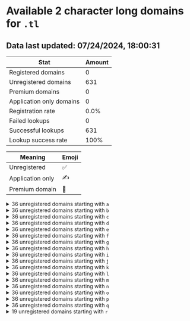 # Available 2 character long domains for `.tl`

## Data last updated: 07/24/2024, 18:00:31

|Stat|Amount|
|--|--|
|Registered domains|0|
|Unregistered domains|631|
|Premium domains|0|
|Application only domains|0|
|Registration rate|0.0%|
|Failed lookups|0|
|Successful lookups|631|
|Lookup success rate|100%|


|Meaning|Emoji|
|--|--|
|Unregistered|:white_check_mark:|
|Application only|:writing_hand:|
|Premium domain|:gem:|

<details>
<summary>36 unregistered domains starting with <bold><code>a</code></bold></summary>

|Type|Domain|
|--|--|
|:white_check_mark:|`a0.tl`|
|:white_check_mark:|`a1.tl`|
|:white_check_mark:|`a2.tl`|
|:white_check_mark:|`a3.tl`|
|:white_check_mark:|`a4.tl`|
|:white_check_mark:|`a5.tl`|
|:white_check_mark:|`a6.tl`|
|:white_check_mark:|`a7.tl`|
|:white_check_mark:|`a8.tl`|
|:white_check_mark:|`a9.tl`|
|:white_check_mark:|`aa.tl`|
|:white_check_mark:|`ab.tl`|
|:white_check_mark:|`ac.tl`|
|:white_check_mark:|`ad.tl`|
|:white_check_mark:|`ae.tl`|
|:white_check_mark:|`af.tl`|
|:white_check_mark:|`ag.tl`|
|:white_check_mark:|`ah.tl`|
|:white_check_mark:|`ai.tl`|
|:white_check_mark:|`aj.tl`|
|:white_check_mark:|`ak.tl`|
|:white_check_mark:|`al.tl`|
|:white_check_mark:|`am.tl`|
|:white_check_mark:|`an.tl`|
|:white_check_mark:|`ao.tl`|
|:white_check_mark:|`ap.tl`|
|:white_check_mark:|`aq.tl`|
|:white_check_mark:|`ar.tl`|
|:white_check_mark:|`as.tl`|
|:white_check_mark:|`at.tl`|
|:white_check_mark:|`au.tl`|
|:white_check_mark:|`av.tl`|
|:white_check_mark:|`aw.tl`|
|:white_check_mark:|`ax.tl`|
|:white_check_mark:|`ay.tl`|
|:white_check_mark:|`az.tl`|
</details>
<details>
<summary>36 unregistered domains starting with <bold><code>b</code></bold></summary>

|Type|Domain|
|--|--|
|:white_check_mark:|`b0.tl`|
|:white_check_mark:|`b1.tl`|
|:white_check_mark:|`b2.tl`|
|:white_check_mark:|`b3.tl`|
|:white_check_mark:|`b4.tl`|
|:white_check_mark:|`b5.tl`|
|:white_check_mark:|`b6.tl`|
|:white_check_mark:|`b7.tl`|
|:white_check_mark:|`b8.tl`|
|:white_check_mark:|`b9.tl`|
|:white_check_mark:|`ba.tl`|
|:white_check_mark:|`bb.tl`|
|:white_check_mark:|`bc.tl`|
|:white_check_mark:|`bd.tl`|
|:white_check_mark:|`be.tl`|
|:white_check_mark:|`bf.tl`|
|:white_check_mark:|`bg.tl`|
|:white_check_mark:|`bh.tl`|
|:white_check_mark:|`bi.tl`|
|:white_check_mark:|`bj.tl`|
|:white_check_mark:|`bk.tl`|
|:white_check_mark:|`bl.tl`|
|:white_check_mark:|`bm.tl`|
|:white_check_mark:|`bn.tl`|
|:white_check_mark:|`bo.tl`|
|:white_check_mark:|`bp.tl`|
|:white_check_mark:|`bq.tl`|
|:white_check_mark:|`br.tl`|
|:white_check_mark:|`bs.tl`|
|:white_check_mark:|`bt.tl`|
|:white_check_mark:|`bu.tl`|
|:white_check_mark:|`bv.tl`|
|:white_check_mark:|`bw.tl`|
|:white_check_mark:|`bx.tl`|
|:white_check_mark:|`by.tl`|
|:white_check_mark:|`bz.tl`|
</details>
<details>
<summary>36 unregistered domains starting with <bold><code>c</code></bold></summary>

|Type|Domain|
|--|--|
|:white_check_mark:|`c0.tl`|
|:white_check_mark:|`c1.tl`|
|:white_check_mark:|`c2.tl`|
|:white_check_mark:|`c3.tl`|
|:white_check_mark:|`c4.tl`|
|:white_check_mark:|`c5.tl`|
|:white_check_mark:|`c6.tl`|
|:white_check_mark:|`c7.tl`|
|:white_check_mark:|`c8.tl`|
|:white_check_mark:|`c9.tl`|
|:white_check_mark:|`ca.tl`|
|:white_check_mark:|`cb.tl`|
|:white_check_mark:|`cc.tl`|
|:white_check_mark:|`cd.tl`|
|:white_check_mark:|`ce.tl`|
|:white_check_mark:|`cf.tl`|
|:white_check_mark:|`cg.tl`|
|:white_check_mark:|`ch.tl`|
|:white_check_mark:|`ci.tl`|
|:white_check_mark:|`cj.tl`|
|:white_check_mark:|`ck.tl`|
|:white_check_mark:|`cl.tl`|
|:white_check_mark:|`cm.tl`|
|:white_check_mark:|`cn.tl`|
|:white_check_mark:|`co.tl`|
|:white_check_mark:|`cp.tl`|
|:white_check_mark:|`cq.tl`|
|:white_check_mark:|`cr.tl`|
|:white_check_mark:|`cs.tl`|
|:white_check_mark:|`ct.tl`|
|:white_check_mark:|`cu.tl`|
|:white_check_mark:|`cv.tl`|
|:white_check_mark:|`cw.tl`|
|:white_check_mark:|`cx.tl`|
|:white_check_mark:|`cy.tl`|
|:white_check_mark:|`cz.tl`|
</details>
<details>
<summary>36 unregistered domains starting with <bold><code>d</code></bold></summary>

|Type|Domain|
|--|--|
|:white_check_mark:|`d0.tl`|
|:white_check_mark:|`d1.tl`|
|:white_check_mark:|`d2.tl`|
|:white_check_mark:|`d3.tl`|
|:white_check_mark:|`d4.tl`|
|:white_check_mark:|`d5.tl`|
|:white_check_mark:|`d6.tl`|
|:white_check_mark:|`d7.tl`|
|:white_check_mark:|`d8.tl`|
|:white_check_mark:|`d9.tl`|
|:white_check_mark:|`da.tl`|
|:white_check_mark:|`db.tl`|
|:white_check_mark:|`dc.tl`|
|:white_check_mark:|`dd.tl`|
|:white_check_mark:|`de.tl`|
|:white_check_mark:|`df.tl`|
|:white_check_mark:|`dg.tl`|
|:white_check_mark:|`dh.tl`|
|:white_check_mark:|`di.tl`|
|:white_check_mark:|`dj.tl`|
|:white_check_mark:|`dk.tl`|
|:white_check_mark:|`dl.tl`|
|:white_check_mark:|`dm.tl`|
|:white_check_mark:|`dn.tl`|
|:white_check_mark:|`do.tl`|
|:white_check_mark:|`dp.tl`|
|:white_check_mark:|`dq.tl`|
|:white_check_mark:|`dr.tl`|
|:white_check_mark:|`ds.tl`|
|:white_check_mark:|`dt.tl`|
|:white_check_mark:|`du.tl`|
|:white_check_mark:|`dv.tl`|
|:white_check_mark:|`dw.tl`|
|:white_check_mark:|`dx.tl`|
|:white_check_mark:|`dy.tl`|
|:white_check_mark:|`dz.tl`|
</details>
<details>
<summary>36 unregistered domains starting with <bold><code>e</code></bold></summary>

|Type|Domain|
|--|--|
|:white_check_mark:|`e0.tl`|
|:white_check_mark:|`e1.tl`|
|:white_check_mark:|`e2.tl`|
|:white_check_mark:|`e3.tl`|
|:white_check_mark:|`e4.tl`|
|:white_check_mark:|`e5.tl`|
|:white_check_mark:|`e6.tl`|
|:white_check_mark:|`e7.tl`|
|:white_check_mark:|`e8.tl`|
|:white_check_mark:|`e9.tl`|
|:white_check_mark:|`ea.tl`|
|:white_check_mark:|`eb.tl`|
|:white_check_mark:|`ec.tl`|
|:white_check_mark:|`ed.tl`|
|:white_check_mark:|`ee.tl`|
|:white_check_mark:|`ef.tl`|
|:white_check_mark:|`eg.tl`|
|:white_check_mark:|`eh.tl`|
|:white_check_mark:|`ei.tl`|
|:white_check_mark:|`ej.tl`|
|:white_check_mark:|`ek.tl`|
|:white_check_mark:|`el.tl`|
|:white_check_mark:|`em.tl`|
|:white_check_mark:|`en.tl`|
|:white_check_mark:|`eo.tl`|
|:white_check_mark:|`ep.tl`|
|:white_check_mark:|`eq.tl`|
|:white_check_mark:|`er.tl`|
|:white_check_mark:|`es.tl`|
|:white_check_mark:|`et.tl`|
|:white_check_mark:|`eu.tl`|
|:white_check_mark:|`ev.tl`|
|:white_check_mark:|`ew.tl`|
|:white_check_mark:|`ex.tl`|
|:white_check_mark:|`ey.tl`|
|:white_check_mark:|`ez.tl`|
</details>
<details>
<summary>36 unregistered domains starting with <bold><code>f</code></bold></summary>

|Type|Domain|
|--|--|
|:white_check_mark:|`f0.tl`|
|:white_check_mark:|`f1.tl`|
|:white_check_mark:|`f2.tl`|
|:white_check_mark:|`f3.tl`|
|:white_check_mark:|`f4.tl`|
|:white_check_mark:|`f5.tl`|
|:white_check_mark:|`f6.tl`|
|:white_check_mark:|`f7.tl`|
|:white_check_mark:|`f8.tl`|
|:white_check_mark:|`f9.tl`|
|:white_check_mark:|`fa.tl`|
|:white_check_mark:|`fb.tl`|
|:white_check_mark:|`fc.tl`|
|:white_check_mark:|`fd.tl`|
|:white_check_mark:|`fe.tl`|
|:white_check_mark:|`ff.tl`|
|:white_check_mark:|`fg.tl`|
|:white_check_mark:|`fh.tl`|
|:white_check_mark:|`fi.tl`|
|:white_check_mark:|`fj.tl`|
|:white_check_mark:|`fk.tl`|
|:white_check_mark:|`fl.tl`|
|:white_check_mark:|`fm.tl`|
|:white_check_mark:|`fn.tl`|
|:white_check_mark:|`fo.tl`|
|:white_check_mark:|`fp.tl`|
|:white_check_mark:|`fq.tl`|
|:white_check_mark:|`fr.tl`|
|:white_check_mark:|`fs.tl`|
|:white_check_mark:|`ft.tl`|
|:white_check_mark:|`fu.tl`|
|:white_check_mark:|`fv.tl`|
|:white_check_mark:|`fw.tl`|
|:white_check_mark:|`fx.tl`|
|:white_check_mark:|`fy.tl`|
|:white_check_mark:|`fz.tl`|
</details>
<details>
<summary>36 unregistered domains starting with <bold><code>g</code></bold></summary>

|Type|Domain|
|--|--|
|:white_check_mark:|`g0.tl`|
|:white_check_mark:|`g1.tl`|
|:white_check_mark:|`g2.tl`|
|:white_check_mark:|`g3.tl`|
|:white_check_mark:|`g4.tl`|
|:white_check_mark:|`g5.tl`|
|:white_check_mark:|`g6.tl`|
|:white_check_mark:|`g7.tl`|
|:white_check_mark:|`g8.tl`|
|:white_check_mark:|`g9.tl`|
|:white_check_mark:|`ga.tl`|
|:white_check_mark:|`gb.tl`|
|:white_check_mark:|`gc.tl`|
|:white_check_mark:|`gd.tl`|
|:white_check_mark:|`ge.tl`|
|:white_check_mark:|`gf.tl`|
|:white_check_mark:|`gg.tl`|
|:white_check_mark:|`gh.tl`|
|:white_check_mark:|`gi.tl`|
|:white_check_mark:|`gj.tl`|
|:white_check_mark:|`gk.tl`|
|:white_check_mark:|`gl.tl`|
|:white_check_mark:|`gm.tl`|
|:white_check_mark:|`gn.tl`|
|:white_check_mark:|`go.tl`|
|:white_check_mark:|`gp.tl`|
|:white_check_mark:|`gq.tl`|
|:white_check_mark:|`gr.tl`|
|:white_check_mark:|`gs.tl`|
|:white_check_mark:|`gt.tl`|
|:white_check_mark:|`gu.tl`|
|:white_check_mark:|`gv.tl`|
|:white_check_mark:|`gw.tl`|
|:white_check_mark:|`gx.tl`|
|:white_check_mark:|`gy.tl`|
|:white_check_mark:|`gz.tl`|
</details>
<details>
<summary>36 unregistered domains starting with <bold><code>h</code></bold></summary>

|Type|Domain|
|--|--|
|:white_check_mark:|`h0.tl`|
|:white_check_mark:|`h1.tl`|
|:white_check_mark:|`h2.tl`|
|:white_check_mark:|`h3.tl`|
|:white_check_mark:|`h4.tl`|
|:white_check_mark:|`h5.tl`|
|:white_check_mark:|`h6.tl`|
|:white_check_mark:|`h7.tl`|
|:white_check_mark:|`h8.tl`|
|:white_check_mark:|`h9.tl`|
|:white_check_mark:|`ha.tl`|
|:white_check_mark:|`hb.tl`|
|:white_check_mark:|`hc.tl`|
|:white_check_mark:|`hd.tl`|
|:white_check_mark:|`he.tl`|
|:white_check_mark:|`hf.tl`|
|:white_check_mark:|`hg.tl`|
|:white_check_mark:|`hh.tl`|
|:white_check_mark:|`hi.tl`|
|:white_check_mark:|`hj.tl`|
|:white_check_mark:|`hk.tl`|
|:white_check_mark:|`hl.tl`|
|:white_check_mark:|`hm.tl`|
|:white_check_mark:|`hn.tl`|
|:white_check_mark:|`ho.tl`|
|:white_check_mark:|`hp.tl`|
|:white_check_mark:|`hq.tl`|
|:white_check_mark:|`hr.tl`|
|:white_check_mark:|`hs.tl`|
|:white_check_mark:|`ht.tl`|
|:white_check_mark:|`hu.tl`|
|:white_check_mark:|`hv.tl`|
|:white_check_mark:|`hw.tl`|
|:white_check_mark:|`hx.tl`|
|:white_check_mark:|`hy.tl`|
|:white_check_mark:|`hz.tl`|
</details>
<details>
<summary>36 unregistered domains starting with <bold><code>i</code></bold></summary>

|Type|Domain|
|--|--|
|:white_check_mark:|`i0.tl`|
|:white_check_mark:|`i1.tl`|
|:white_check_mark:|`i2.tl`|
|:white_check_mark:|`i3.tl`|
|:white_check_mark:|`i4.tl`|
|:white_check_mark:|`i5.tl`|
|:white_check_mark:|`i6.tl`|
|:white_check_mark:|`i7.tl`|
|:white_check_mark:|`i8.tl`|
|:white_check_mark:|`i9.tl`|
|:white_check_mark:|`ia.tl`|
|:white_check_mark:|`ib.tl`|
|:white_check_mark:|`ic.tl`|
|:white_check_mark:|`id.tl`|
|:white_check_mark:|`ie.tl`|
|:white_check_mark:|`if.tl`|
|:white_check_mark:|`ig.tl`|
|:white_check_mark:|`ih.tl`|
|:white_check_mark:|`ii.tl`|
|:white_check_mark:|`ij.tl`|
|:white_check_mark:|`ik.tl`|
|:white_check_mark:|`il.tl`|
|:white_check_mark:|`im.tl`|
|:white_check_mark:|`in.tl`|
|:white_check_mark:|`io.tl`|
|:white_check_mark:|`ip.tl`|
|:white_check_mark:|`iq.tl`|
|:white_check_mark:|`ir.tl`|
|:white_check_mark:|`is.tl`|
|:white_check_mark:|`it.tl`|
|:white_check_mark:|`iu.tl`|
|:white_check_mark:|`iv.tl`|
|:white_check_mark:|`iw.tl`|
|:white_check_mark:|`ix.tl`|
|:white_check_mark:|`iy.tl`|
|:white_check_mark:|`iz.tl`|
</details>
<details>
<summary>36 unregistered domains starting with <bold><code>j</code></bold></summary>

|Type|Domain|
|--|--|
|:white_check_mark:|`j0.tl`|
|:white_check_mark:|`j1.tl`|
|:white_check_mark:|`j2.tl`|
|:white_check_mark:|`j3.tl`|
|:white_check_mark:|`j4.tl`|
|:white_check_mark:|`j5.tl`|
|:white_check_mark:|`j6.tl`|
|:white_check_mark:|`j7.tl`|
|:white_check_mark:|`j8.tl`|
|:white_check_mark:|`j9.tl`|
|:white_check_mark:|`ja.tl`|
|:white_check_mark:|`jb.tl`|
|:white_check_mark:|`jc.tl`|
|:white_check_mark:|`jd.tl`|
|:white_check_mark:|`je.tl`|
|:white_check_mark:|`jf.tl`|
|:white_check_mark:|`jg.tl`|
|:white_check_mark:|`jh.tl`|
|:white_check_mark:|`ji.tl`|
|:white_check_mark:|`jj.tl`|
|:white_check_mark:|`jk.tl`|
|:white_check_mark:|`jl.tl`|
|:white_check_mark:|`jm.tl`|
|:white_check_mark:|`jn.tl`|
|:white_check_mark:|`jo.tl`|
|:white_check_mark:|`jp.tl`|
|:white_check_mark:|`jq.tl`|
|:white_check_mark:|`jr.tl`|
|:white_check_mark:|`js.tl`|
|:white_check_mark:|`jt.tl`|
|:white_check_mark:|`ju.tl`|
|:white_check_mark:|`jv.tl`|
|:white_check_mark:|`jw.tl`|
|:white_check_mark:|`jx.tl`|
|:white_check_mark:|`jy.tl`|
|:white_check_mark:|`jz.tl`|
</details>
<details>
<summary>36 unregistered domains starting with <bold><code>k</code></bold></summary>

|Type|Domain|
|--|--|
|:white_check_mark:|`k0.tl`|
|:white_check_mark:|`k1.tl`|
|:white_check_mark:|`k2.tl`|
|:white_check_mark:|`k3.tl`|
|:white_check_mark:|`k4.tl`|
|:white_check_mark:|`k5.tl`|
|:white_check_mark:|`k6.tl`|
|:white_check_mark:|`k7.tl`|
|:white_check_mark:|`k8.tl`|
|:white_check_mark:|`k9.tl`|
|:white_check_mark:|`ka.tl`|
|:white_check_mark:|`kb.tl`|
|:white_check_mark:|`kc.tl`|
|:white_check_mark:|`kd.tl`|
|:white_check_mark:|`ke.tl`|
|:white_check_mark:|`kf.tl`|
|:white_check_mark:|`kg.tl`|
|:white_check_mark:|`kh.tl`|
|:white_check_mark:|`ki.tl`|
|:white_check_mark:|`kj.tl`|
|:white_check_mark:|`kk.tl`|
|:white_check_mark:|`kl.tl`|
|:white_check_mark:|`km.tl`|
|:white_check_mark:|`kn.tl`|
|:white_check_mark:|`ko.tl`|
|:white_check_mark:|`kp.tl`|
|:white_check_mark:|`kq.tl`|
|:white_check_mark:|`kr.tl`|
|:white_check_mark:|`ks.tl`|
|:white_check_mark:|`kt.tl`|
|:white_check_mark:|`ku.tl`|
|:white_check_mark:|`kv.tl`|
|:white_check_mark:|`kw.tl`|
|:white_check_mark:|`kx.tl`|
|:white_check_mark:|`ky.tl`|
|:white_check_mark:|`kz.tl`|
</details>
<details>
<summary>36 unregistered domains starting with <bold><code>l</code></bold></summary>

|Type|Domain|
|--|--|
|:white_check_mark:|`l0.tl`|
|:white_check_mark:|`l1.tl`|
|:white_check_mark:|`l2.tl`|
|:white_check_mark:|`l3.tl`|
|:white_check_mark:|`l4.tl`|
|:white_check_mark:|`l5.tl`|
|:white_check_mark:|`l6.tl`|
|:white_check_mark:|`l7.tl`|
|:white_check_mark:|`l8.tl`|
|:white_check_mark:|`l9.tl`|
|:white_check_mark:|`la.tl`|
|:white_check_mark:|`lb.tl`|
|:white_check_mark:|`lc.tl`|
|:white_check_mark:|`ld.tl`|
|:white_check_mark:|`le.tl`|
|:white_check_mark:|`lf.tl`|
|:white_check_mark:|`lg.tl`|
|:white_check_mark:|`lh.tl`|
|:white_check_mark:|`li.tl`|
|:white_check_mark:|`lj.tl`|
|:white_check_mark:|`lk.tl`|
|:white_check_mark:|`ll.tl`|
|:white_check_mark:|`lm.tl`|
|:white_check_mark:|`ln.tl`|
|:white_check_mark:|`lo.tl`|
|:white_check_mark:|`lp.tl`|
|:white_check_mark:|`lq.tl`|
|:white_check_mark:|`lr.tl`|
|:white_check_mark:|`ls.tl`|
|:white_check_mark:|`lt.tl`|
|:white_check_mark:|`lu.tl`|
|:white_check_mark:|`lv.tl`|
|:white_check_mark:|`lw.tl`|
|:white_check_mark:|`lx.tl`|
|:white_check_mark:|`ly.tl`|
|:white_check_mark:|`lz.tl`|
</details>
<details>
<summary>36 unregistered domains starting with <bold><code>m</code></bold></summary>

|Type|Domain|
|--|--|
|:white_check_mark:|`m0.tl`|
|:white_check_mark:|`m1.tl`|
|:white_check_mark:|`m2.tl`|
|:white_check_mark:|`m3.tl`|
|:white_check_mark:|`m4.tl`|
|:white_check_mark:|`m5.tl`|
|:white_check_mark:|`m6.tl`|
|:white_check_mark:|`m7.tl`|
|:white_check_mark:|`m8.tl`|
|:white_check_mark:|`m9.tl`|
|:white_check_mark:|`ma.tl`|
|:white_check_mark:|`mb.tl`|
|:white_check_mark:|`mc.tl`|
|:white_check_mark:|`md.tl`|
|:white_check_mark:|`me.tl`|
|:white_check_mark:|`mf.tl`|
|:white_check_mark:|`mg.tl`|
|:white_check_mark:|`mh.tl`|
|:white_check_mark:|`mi.tl`|
|:white_check_mark:|`mj.tl`|
|:white_check_mark:|`mk.tl`|
|:white_check_mark:|`ml.tl`|
|:white_check_mark:|`mm.tl`|
|:white_check_mark:|`mn.tl`|
|:white_check_mark:|`mo.tl`|
|:white_check_mark:|`mp.tl`|
|:white_check_mark:|`mq.tl`|
|:white_check_mark:|`mr.tl`|
|:white_check_mark:|`ms.tl`|
|:white_check_mark:|`mt.tl`|
|:white_check_mark:|`mu.tl`|
|:white_check_mark:|`mv.tl`|
|:white_check_mark:|`mw.tl`|
|:white_check_mark:|`mx.tl`|
|:white_check_mark:|`my.tl`|
|:white_check_mark:|`mz.tl`|
</details>
<details>
<summary>36 unregistered domains starting with <bold><code>n</code></bold></summary>

|Type|Domain|
|--|--|
|:white_check_mark:|`n0.tl`|
|:white_check_mark:|`n1.tl`|
|:white_check_mark:|`n2.tl`|
|:white_check_mark:|`n3.tl`|
|:white_check_mark:|`n4.tl`|
|:white_check_mark:|`n5.tl`|
|:white_check_mark:|`n6.tl`|
|:white_check_mark:|`n7.tl`|
|:white_check_mark:|`n8.tl`|
|:white_check_mark:|`n9.tl`|
|:white_check_mark:|`na.tl`|
|:white_check_mark:|`nb.tl`|
|:white_check_mark:|`nc.tl`|
|:white_check_mark:|`nd.tl`|
|:white_check_mark:|`ne.tl`|
|:white_check_mark:|`nf.tl`|
|:white_check_mark:|`ng.tl`|
|:white_check_mark:|`nh.tl`|
|:white_check_mark:|`ni.tl`|
|:white_check_mark:|`nj.tl`|
|:white_check_mark:|`nk.tl`|
|:white_check_mark:|`nl.tl`|
|:white_check_mark:|`nm.tl`|
|:white_check_mark:|`nn.tl`|
|:white_check_mark:|`no.tl`|
|:white_check_mark:|`np.tl`|
|:white_check_mark:|`nq.tl`|
|:white_check_mark:|`nr.tl`|
|:white_check_mark:|`ns.tl`|
|:white_check_mark:|`nt.tl`|
|:white_check_mark:|`nu.tl`|
|:white_check_mark:|`nv.tl`|
|:white_check_mark:|`nw.tl`|
|:white_check_mark:|`nx.tl`|
|:white_check_mark:|`ny.tl`|
|:white_check_mark:|`nz.tl`|
</details>
<details>
<summary>36 unregistered domains starting with <bold><code>o</code></bold></summary>

|Type|Domain|
|--|--|
|:white_check_mark:|`o0.tl`|
|:white_check_mark:|`o1.tl`|
|:white_check_mark:|`o2.tl`|
|:white_check_mark:|`o3.tl`|
|:white_check_mark:|`o4.tl`|
|:white_check_mark:|`o5.tl`|
|:white_check_mark:|`o6.tl`|
|:white_check_mark:|`o7.tl`|
|:white_check_mark:|`o8.tl`|
|:white_check_mark:|`o9.tl`|
|:white_check_mark:|`oa.tl`|
|:white_check_mark:|`ob.tl`|
|:white_check_mark:|`oc.tl`|
|:white_check_mark:|`od.tl`|
|:white_check_mark:|`oe.tl`|
|:white_check_mark:|`of.tl`|
|:white_check_mark:|`og.tl`|
|:white_check_mark:|`oh.tl`|
|:white_check_mark:|`oi.tl`|
|:white_check_mark:|`oj.tl`|
|:white_check_mark:|`ok.tl`|
|:white_check_mark:|`ol.tl`|
|:white_check_mark:|`om.tl`|
|:white_check_mark:|`on.tl`|
|:white_check_mark:|`oo.tl`|
|:white_check_mark:|`op.tl`|
|:white_check_mark:|`oq.tl`|
|:white_check_mark:|`or.tl`|
|:white_check_mark:|`os.tl`|
|:white_check_mark:|`ot.tl`|
|:white_check_mark:|`ou.tl`|
|:white_check_mark:|`ov.tl`|
|:white_check_mark:|`ow.tl`|
|:white_check_mark:|`ox.tl`|
|:white_check_mark:|`oy.tl`|
|:white_check_mark:|`oz.tl`|
</details>
<details>
<summary>36 unregistered domains starting with <bold><code>p</code></bold></summary>

|Type|Domain|
|--|--|
|:white_check_mark:|`p0.tl`|
|:white_check_mark:|`p1.tl`|
|:white_check_mark:|`p2.tl`|
|:white_check_mark:|`p3.tl`|
|:white_check_mark:|`p4.tl`|
|:white_check_mark:|`p5.tl`|
|:white_check_mark:|`p6.tl`|
|:white_check_mark:|`p7.tl`|
|:white_check_mark:|`p8.tl`|
|:white_check_mark:|`p9.tl`|
|:white_check_mark:|`pa.tl`|
|:white_check_mark:|`pb.tl`|
|:white_check_mark:|`pc.tl`|
|:white_check_mark:|`pd.tl`|
|:white_check_mark:|`pe.tl`|
|:white_check_mark:|`pf.tl`|
|:white_check_mark:|`pg.tl`|
|:white_check_mark:|`ph.tl`|
|:white_check_mark:|`pi.tl`|
|:white_check_mark:|`pj.tl`|
|:white_check_mark:|`pk.tl`|
|:white_check_mark:|`pl.tl`|
|:white_check_mark:|`pm.tl`|
|:white_check_mark:|`pn.tl`|
|:white_check_mark:|`po.tl`|
|:white_check_mark:|`pp.tl`|
|:white_check_mark:|`pq.tl`|
|:white_check_mark:|`pr.tl`|
|:white_check_mark:|`ps.tl`|
|:white_check_mark:|`pt.tl`|
|:white_check_mark:|`pu.tl`|
|:white_check_mark:|`pv.tl`|
|:white_check_mark:|`pw.tl`|
|:white_check_mark:|`px.tl`|
|:white_check_mark:|`py.tl`|
|:white_check_mark:|`pz.tl`|
</details>
<details>
<summary>36 unregistered domains starting with <bold><code>q</code></bold></summary>

|Type|Domain|
|--|--|
|:white_check_mark:|`q0.tl`|
|:white_check_mark:|`q1.tl`|
|:white_check_mark:|`q2.tl`|
|:white_check_mark:|`q3.tl`|
|:white_check_mark:|`q4.tl`|
|:white_check_mark:|`q5.tl`|
|:white_check_mark:|`q6.tl`|
|:white_check_mark:|`q7.tl`|
|:white_check_mark:|`q8.tl`|
|:white_check_mark:|`q9.tl`|
|:white_check_mark:|`qa.tl`|
|:white_check_mark:|`qb.tl`|
|:white_check_mark:|`qc.tl`|
|:white_check_mark:|`qd.tl`|
|:white_check_mark:|`qe.tl`|
|:white_check_mark:|`qf.tl`|
|:white_check_mark:|`qg.tl`|
|:white_check_mark:|`qh.tl`|
|:white_check_mark:|`qi.tl`|
|:white_check_mark:|`qj.tl`|
|:white_check_mark:|`qk.tl`|
|:white_check_mark:|`ql.tl`|
|:white_check_mark:|`qm.tl`|
|:white_check_mark:|`qn.tl`|
|:white_check_mark:|`qo.tl`|
|:white_check_mark:|`qp.tl`|
|:white_check_mark:|`qq.tl`|
|:white_check_mark:|`qr.tl`|
|:white_check_mark:|`qs.tl`|
|:white_check_mark:|`qt.tl`|
|:white_check_mark:|`qu.tl`|
|:white_check_mark:|`qv.tl`|
|:white_check_mark:|`qw.tl`|
|:white_check_mark:|`qx.tl`|
|:white_check_mark:|`qy.tl`|
|:white_check_mark:|`qz.tl`|
</details>
<details>
<summary>19 unregistered domains starting with <bold><code>r</code></bold></summary>

|Type|Domain|
|--|--|
|:white_check_mark:|`ra.tl`|
|:white_check_mark:|`rb.tl`|
|:white_check_mark:|`rc.tl`|
|:white_check_mark:|`rd.tl`|
|:white_check_mark:|`re.tl`|
|:white_check_mark:|`rf.tl`|
|:white_check_mark:|`rg.tl`|
|:white_check_mark:|`rh.tl`|
|:white_check_mark:|`ri.tl`|
|:white_check_mark:|`rj.tl`|
|:white_check_mark:|`rk.tl`|
|:white_check_mark:|`rl.tl`|
|:white_check_mark:|`rm.tl`|
|:white_check_mark:|`rn.tl`|
|:white_check_mark:|`ro.tl`|
|:white_check_mark:|`rp.tl`|
|:white_check_mark:|`rq.tl`|
|:white_check_mark:|`rr.tl`|
|:white_check_mark:|`rs.tl`|
</details>